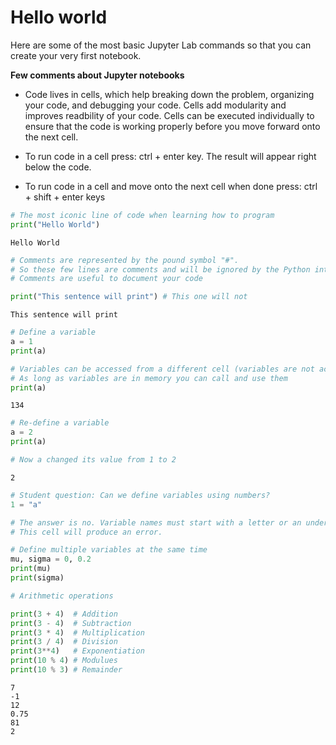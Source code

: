 # Hello world

Here are some of the most basic Jupyter Lab commands so that you can create your very first notebook.

**Few comments about Jupyter notebooks**
- Code lives in cells, which help breaking down the problem, organizing your code, and debugging your code. Cells add modularity and improves readbility of your code. Cells can be executed individually to ensure that the code is working properly before you move forward onto the next cell.

- To run code in a cell press: ctrl + enter key. The result will appear right below the code.

- To run code in a cell and move onto the next cell when done press: ctrl + shift + enter keys


```python
# The most iconic line of code when learning how to program
print("Hello World")
```

    Hello World



```python
# Comments are represented by the pound symbol "#". 
# So these few lines are comments and will be ignored by the Python interpreter.
# Comments are useful to document your code
```


```python
print("This sentence will print") # This one will not
```

    This sentence will print



```python
# Define a variable
a = 1
print(a)
```


```python
# Variables can be accessed from a different cell (variables are not actually attach to any cell)
# As long as variables are in memory you can call and use them
print(a)
```

    134



```python
# Re-define a variable
a = 2
print(a)

# Now a changed its value from 1 to 2
```

    2



```python
# Student question: Can we define variables using numbers?
1 = "a"

# The answer is no. Variable names must start with a letter or an underscore
# This cell will produce an error.
```


```python
# Define multiple variables at the same time
mu, sigma = 0, 0.2
print(mu)
print(sigma)
```


```python
# Arithmetic operations

print(3 + 4)  # Addition
print(3 - 4)  # Subtraction
print(3 * 4)  # Multiplication
print(3 / 4)  # Division
print(3**4)   # Exponentiation
print(10 % 4) # Modulues
print(10 % 3) # Remainder

```

    7
    -1
    12
    0.75
    81
    2

